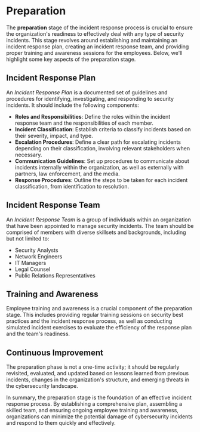 # Preparation

The **preparation** stage of the incident response process is crucial to ensure the organization's readiness to effectively deal with any type of security incidents. This stage revolves around establishing and maintaining an incident response plan, creating an incident response team, and providing proper training and awareness sessions for the employees. Below, we'll highlight some key aspects of the preparation stage.

## Incident Response Plan

An *Incident Response Plan* is a documented set of guidelines and procedures for identifying, investigating, and responding to security incidents. It should include the following components:

- **Roles and Responsibilities**: Define the roles within the incident response team and the responsibilities of each member.
- **Incident Classification**: Establish criteria to classify incidents based on their severity, impact, and type.
- **Escalation Procedures**: Define a clear path for escalating incidents depending on their classification, involving relevant stakeholders when necessary.
- **Communication Guidelines**: Set up procedures to communicate about incidents internally within the organization, as well as externally with partners, law enforcement, and the media.
- **Response Procedures**: Outline the steps to be taken for each incident classification, from identification to resolution.

## Incident Response Team

An *Incident Response Team* is a group of individuals within an organization that have been appointed to manage security incidents. The team should be comprised of members with diverse skillsets and backgrounds, including but not limited to:

- Security Analysts
- Network Engineers
- IT Managers
- Legal Counsel
- Public Relations Representatives

## Training and Awareness

Employee training and awareness is a crucial component of the preparation stage. This includes providing regular training sessions on security best practices and the incident response process, as well as conducting simulated incident exercises to evaluate the efficiency of the response plan and the team's readiness.

## Continuous Improvement

The preparation phase is not a one-time activity; it should be regularly revisited, evaluated, and updated based on lessons learned from previous incidents, changes in the organization's structure, and emerging threats in the cybersecurity landscape.

In summary, the preparation stage is the foundation of an effective incident response process. By establishing a comprehensive plan, assembling a skilled team, and ensuring ongoing employee training and awareness, organizations can minimize the potential damage of cybersecurity incidents and respond to them quickly and effectively.